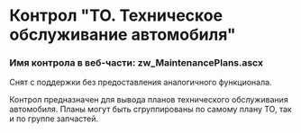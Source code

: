 ﻿---
description: 2.5.0.0
---
# Контрол "ТО. Техническое обслуживание автомобиля"
### Имя контрола в веб-части: zw_MaintenancePlans.ascx
Снят с поддержки без предоставления аналогичного функционала.

Контрол предназначен для вывода планов технического обслуживания автомобиля. Планы могут быть сгруппированы по самому плану ТО, так и по группе запчастей. 
